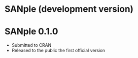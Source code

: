 # SANple (development version)

# SANple 0.1.0

* Submitted to CRAN
* Released to the public the first official version
